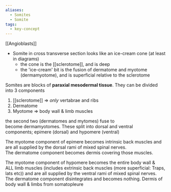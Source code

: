 ```yaml
---
aliases:
  - Somites
  - Somite
tags:
  - key-concept
---
```


[[Angioblasts]]

- Somite in cross transverse section looks like an ice-cream cone (at least in diagrams)
	- the cone is the [[sclerotome]], and is deep
	- the 'ice-cream' bit is the fusion of dermatome and myotome (dermamyotome), and is superficial relative to the sclerotome

Somites are blocks of **paraxial mesodermal tissue**. They can be divided into 3 components  

1. [[sclerotome]] => _only_ vertabrae and ribs
2. Dermatome 
3. Myotome => body wall & limb muscles

the second two (dermatomes and mytomes) fuse to become dermamyotomes. These split into dorsal and ventral components; epimere (dorsal) and hypomere (ventral)

  

The myotome component of epimere becomes intrinsic back muscles and are all supplied by the dorsal rami of mixed spinal nerves. The dermatome component becomes dermis covering those muscles.   

  

The myotome component of hypomere becomes the entire body wall & ALL limb muscles (includes extrinsic back muscles (more superficial: Traps, lats etc)) and are all supplied by the ventral rami of mixed spinal nerves. The dermatome component disintegrates and becomes nothing. Dermis of body wall & limbs from somatopleure